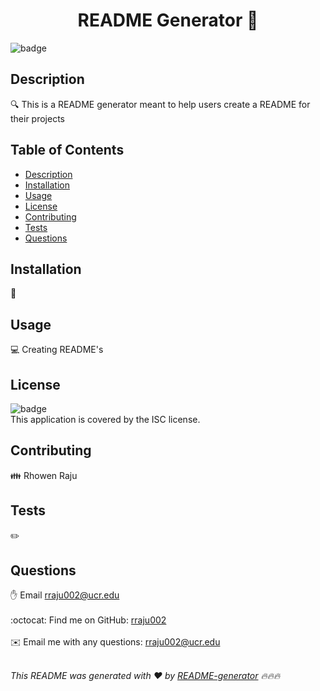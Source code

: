 
<h1 align="center">README Generator 👋</h1>
  
![badge](https://img.shields.io/badge/license-ISC-brightgreen)<br />

## Description
🔍 This is a README generator meant to help users create a README for their projects

## Table of Contents
- [Description](#description)
- [Installation](#installation)
- [Usage](#usage)
- [License](#license)
- [Contributing](#contributing)
- [Tests](#tests)
- [Questions](#questions)

## Installation
💾 

## Usage
💻 Creating README's

## License
![badge](https://img.shields.io/badge/license-ISC-brightgreen)
<br />
This application is covered by the ISC license. 

## Contributing
👪 Rhowen Raju

## Tests
✏️ 

## Questions
✋ Email rraju002@ucr.edu<br />
<br />
:octocat: Find me on GitHub: [rraju002](https://github.com/rraju002)<br />
<br />
✉️ Email me with any questions: rraju002@ucr.edu<br /><br />

_This README was generated with ❤️ by [README-generator](https://github.com/jpd61/README-generator) 🔥🔥🔥_
    